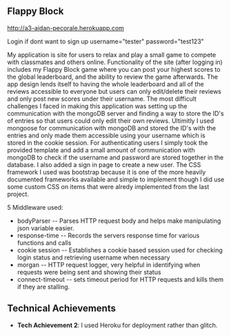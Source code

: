 ## Flappy Block

http://a3-aidan-pecorale.herokuapp.com

Login if dont want to sign up username="tester" password="test123"

My application is site for users to relax and play a small game to compete with classmates and others online. Functionality of the site (after logging in) includes my Flappy Block game where you can post your highest scores to the global leaderboard, and the ability to review the game afterwards. The app design lends itself to having the whole leaderboard and all of the reviews accessible to everyone but users can only edit/delete their reviews and only post new scores under their username. The most difficult challenges I faced in making this application was setting up the communication with the mongoDB server and finding a way to store the ID's of entries so that users could only edit their own reviews. Ultimitly I used mongoose for communication with mongoDB and stored the ID's with the entries and only made them accessible using your username which is stored in the cookie session. For authenticating users I simply took the provided template and add a small amount of communication with mongoDB to check if the username and password are stored together in the database. I also added a sign in page to create a new user. The CSS framework I used was bootstrap because it is one of the more heavily documented frameworks available and simple to implement though I did use some custom CSS on items that were alredy implemented from the last project.

5 Middleware used:
- bodyParser -- Parses HTTP request body and helps make manipulating json variable easier.
- response-time -- Records the servers response time for various functions and calls
- cookie session -- Establishes a cookie based session used for checking login status and retrieving username when necessary
- morgan -- HTTP request logger, very helpful in identifying when requests were being sent and showing their status
- connect-timeout -- sets timeout period for HTTP requests and kills them if they are stalling.



## Technical Achievements
- **Tech Achievement 2**: I used Heroku for deployment rather than glitch. 

